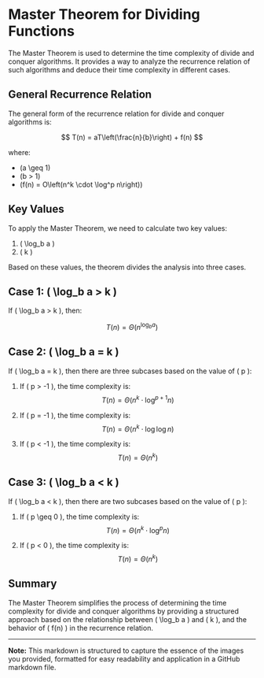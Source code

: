 
# Master Theorem for Dividing Functions

The Master Theorem is used to determine the time complexity of divide and conquer algorithms. It provides a way to analyze the recurrence relation of such algorithms and deduce their time complexity in different cases.

## General Recurrence Relation

The general form of the recurrence relation for divide and conquer algorithms is:

$$
T(n) = aT\left(\frac{n}{b}\right) + f(n)
$$

where:
- \(a \geq 1\)
- \(b > 1\)
- \(f(n) = O\left(n^k \cdot \log^p n\right)\)

## Key Values

To apply the Master Theorem, we need to calculate two key values:

1. \( \log_b a \)
2. \( k \)

Based on these values, the theorem divides the analysis into three cases.

## Case 1: \( \log_b a > k \)

If \( \log_b a > k \), then:

$$
T(n) = \Theta\left(n^{\log_b a}\right)
$$

## Case 2: \( \log_b a = k \)

If \( \log_b a = k \), then there are three subcases based on the value of \( p \):

1. If \( p > -1 \), the time complexity is:
   $$
   T(n) = \Theta\left(n^k \cdot \log^{p+1} n\right)
   $$

2. If \( p = -1 \), the time complexity is:
   $$
   T(n) = \Theta\left(n^k \cdot \log \log n\right)
   $$

3. If \( p < -1 \), the time complexity is:
   $$
   T(n) = \Theta\left(n^k\right)
   $$

## Case 3: \( \log_b a < k \)

If \( \log_b a < k \), then there are two subcases based on the value of \( p \):

1. If \( p \geq 0 \), the time complexity is:
   $$
   T(n) = \Theta\left(n^k \cdot \log^p n\right)
   $$

2. If \( p < 0 \), the time complexity is:
   $$
   T(n) = \Theta\left(n^k\right)
   $$

## Summary

The Master Theorem simplifies the process of determining the time complexity for divide and conquer algorithms by providing a structured approach based on the relationship between \( \log_b a \) and \( k \), and the behavior of \( f(n) \) in the recurrence relation.

---

**Note:** This markdown is structured to capture the essence of the images you provided, formatted for easy readability and application in a GitHub markdown file.
